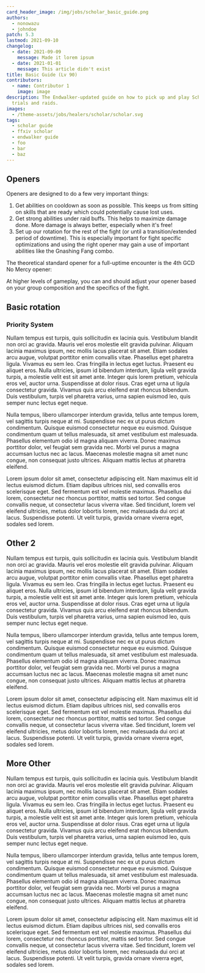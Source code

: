 ```yaml
---
card_header_image: /img/jobs/scholar_basic_guide.png
authors:
  - nonowazu
  - johndoe
patch: 5.3
lastmod: 2021-09-10
changelog:
  - date: 2021-09-09
    message: Made it lorem ipsum
  - date: 2021-01-01
    message: This article didn't exist
title: Basic Guide (Lv 90)
contributors:
  - name: Contributor 1
    image: image
description: The Endwalker-updated guide on how to pick up and play Scholar in
  trials and raids.
images:
  - /theme-assets/jobs/healers/scholar/scholar.svg
tags:
  - scholar guide
  - ffxiv scholar
  - endwalker guide
  - foo
  - bar
  - baz
---
```


## Openers

Openers are designed to do a few very important things:

1. Get abilities on cooldown as soon as possible. This keeps us from sitting on skills that are ready which could potentially cause lost uses.
2. Get strong abilities under raid buffs. This helps to maximize damage done. More damage is always better, especially when it's free!
3. Set up our rotation for the rest of the fight (or until a transition/extended period of downtime). This is especially important for fight specific optimizations and using the right opener may gain a use of important abilities like the Gnashing Fang combo.

The theoretical standard opener for a full-uptime encounter is the 4th GCD No Mercy opener:

At higher levels of gameplay, you can and should adjust your opener based on your group composition and the specifics of the fight.

## Basic rotation

### Priority System

Nullam tempus est turpis, quis sollicitudin ex lacinia quis. Vestibulum blandit non orci ac gravida. Mauris vel eros molestie elit gravida pulvinar. Aliquam lacinia maximus ipsum, nec mollis lacus placerat sit amet. Etiam sodales arcu augue, volutpat porttitor enim convallis vitae. Phasellus eget pharetra ligula. Vivamus eu sem leo. Cras fringilla in lectus eget luctus. Praesent eu aliquet eros. Nulla ultricies, ipsum id bibendum interdum, ligula velit gravida turpis, a molestie velit est sit amet ante. Integer quis lorem pretium, vehicula eros vel, auctor urna. Suspendisse at dolor risus. Cras eget urna ut ligula consectetur gravida. Vivamus quis arcu eleifend erat rhoncus bibendum. Duis vestibulum, turpis vel pharetra varius, urna sapien euismod leo, quis semper nunc lectus eget neque.

Nulla tempus, libero ullamcorper interdum gravida, tellus ante tempus lorem, vel sagittis turpis neque at mi. Suspendisse nec ex ut purus dictum condimentum. Quisque euismod consectetur neque eu euismod. Quisque condimentum quam ut tellus malesuada, sit amet vestibulum est malesuada. Phasellus elementum odio id magna aliquam viverra. Donec maximus porttitor dolor, vel feugiat sem gravida nec. Morbi vel purus a magna accumsan luctus nec ac lacus. Maecenas molestie magna sit amet nunc congue, non consequat justo ultrices. Aliquam mattis lectus at pharetra eleifend.

Lorem ipsum dolor sit amet, consectetur adipiscing elit. Nam maximus elit id lectus euismod dictum. Etiam dapibus ultrices nisl, sed convallis eros scelerisque eget. Sed fermentum est vel molestie maximus. Phasellus dui lorem, consectetur nec rhoncus porttitor, mattis sed tortor. Sed congue convallis neque, ut consectetur lacus viverra vitae. Sed tincidunt, lorem vel eleifend ultricies, metus dolor lobortis lorem, nec malesuada dui orci at lacus. Suspendisse potenti. Ut velit turpis, gravida ornare viverra eget, sodales sed lorem. 

## Other 2

Nullam tempus est turpis, quis sollicitudin ex lacinia quis. Vestibulum blandit non orci ac gravida. Mauris vel eros molestie elit gravida pulvinar. Aliquam lacinia maximus ipsum, nec mollis lacus placerat sit amet. Etiam sodales arcu augue, volutpat porttitor enim convallis vitae. Phasellus eget pharetra ligula. Vivamus eu sem leo. Cras fringilla in lectus eget luctus. Praesent eu aliquet eros. Nulla ultricies, ipsum id bibendum interdum, ligula velit gravida turpis, a molestie velit est sit amet ante. Integer quis lorem pretium, vehicula eros vel, auctor urna. Suspendisse at dolor risus. Cras eget urna ut ligula consectetur gravida. Vivamus quis arcu eleifend erat rhoncus bibendum. Duis vestibulum, turpis vel pharetra varius, urna sapien euismod leo, quis semper nunc lectus eget neque.

Nulla tempus, libero ullamcorper interdum gravida, tellus ante tempus lorem, vel sagittis turpis neque at mi. Suspendisse nec ex ut purus dictum condimentum. Quisque euismod consectetur neque eu euismod. Quisque condimentum quam ut tellus malesuada, sit amet vestibulum est malesuada. Phasellus elementum odio id magna aliquam viverra. Donec maximus porttitor dolor, vel feugiat sem gravida nec. Morbi vel purus a magna accumsan luctus nec ac lacus. Maecenas molestie magna sit amet nunc congue, non consequat justo ultrices. Aliquam mattis lectus at pharetra eleifend.

Lorem ipsum dolor sit amet, consectetur adipiscing elit. Nam maximus elit id lectus euismod dictum. Etiam dapibus ultrices nisl, sed convallis eros scelerisque eget. Sed fermentum est vel molestie maximus. Phasellus dui lorem, consectetur nec rhoncus porttitor, mattis sed tortor. Sed congue convallis neque, ut consectetur lacus viverra vitae. Sed tincidunt, lorem vel eleifend ultricies, metus dolor lobortis lorem, nec malesuada dui orci at lacus. Suspendisse potenti. Ut velit turpis, gravida ornare viverra eget, sodales sed lorem. 

## More Other

Nullam tempus est turpis, quis sollicitudin ex lacinia quis. Vestibulum blandit non orci ac gravida. Mauris vel eros molestie elit gravida pulvinar. Aliquam lacinia maximus ipsum, nec mollis lacus placerat sit amet. Etiam sodales arcu augue, volutpat porttitor enim convallis vitae. Phasellus eget pharetra ligula. Vivamus eu sem leo. Cras fringilla in lectus eget luctus. Praesent eu aliquet eros. Nulla ultricies, ipsum id bibendum interdum, ligula velit gravida turpis, a molestie velit est sit amet ante. Integer quis lorem pretium, vehicula eros vel, auctor urna. Suspendisse at dolor risus. Cras eget urna ut ligula consectetur gravida. Vivamus quis arcu eleifend erat rhoncus bibendum. Duis vestibulum, turpis vel pharetra varius, urna sapien euismod leo, quis semper nunc lectus eget neque.

Nulla tempus, libero ullamcorper interdum gravida, tellus ante tempus lorem, vel sagittis turpis neque at mi. Suspendisse nec ex ut purus dictum condimentum. Quisque euismod consectetur neque eu euismod. Quisque condimentum quam ut tellus malesuada, sit amet vestibulum est malesuada. Phasellus elementum odio id magna aliquam viverra. Donec maximus porttitor dolor, vel feugiat sem gravida nec. Morbi vel purus a magna accumsan luctus nec ac lacus. Maecenas molestie magna sit amet nunc congue, non consequat justo ultrices. Aliquam mattis lectus at pharetra eleifend.

Lorem ipsum dolor sit amet, consectetur adipiscing elit. Nam maximus elit id lectus euismod dictum. Etiam dapibus ultrices nisl, sed convallis eros scelerisque eget. Sed fermentum est vel molestie maximus. Phasellus dui lorem, consectetur nec rhoncus porttitor, mattis sed tortor. Sed congue convallis neque, ut consectetur lacus viverra vitae. Sed tincidunt, lorem vel eleifend ultricies, metus dolor lobortis lorem, nec malesuada dui orci at lacus. Suspendisse potenti. Ut velit turpis, gravida ornare viverra eget, sodales sed lorem. 
